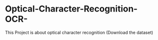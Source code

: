 # Optical-Character-Recognition-OCR-

This Project is about optical character recognition
(Download the dataset)
